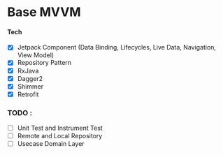 # Base MVVM

#### Tech

* [x] Jetpack Component (Data Binding, Lifecycles, Live Data, Navigation, View Model)
* [x] Repository Pattern
* [x] RxJava
* [x] Dagger2
* [x] Shimmer
* [x] Retrofit

### TODO :

* [ ] Unit Test and Instrument Test
* [ ] Remote and Local Repository
* [ ] Usecase Domain Layer
